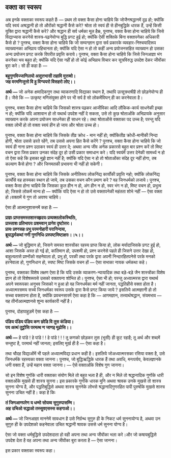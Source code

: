 ## वक्ता का स्वरूप

अब इनके वक्ताका स्वरूप कहते हैंः — प्रथम तो वक्ता कैसा होना चाहिये कि जोजैनश्रद्धानमें दृढ़ हो; क्योंकि यदि स्वयं अश्रद्धानी हो तो औरोंको श्रद्धानी कैसे करे? श्रोता तो स्वयं ही से हीनबुद्धिके धारक हैं, उन्हें किसी युक्ति द्वारा श्रद्धानी कैसे करे? और श्रद्धान ही सर्व धर्मका मूल है✽, पुनश्च, वक्ता कैसा होना चाहिये कि जिसे विद्याभ्यास करनेसे शास्त्र-पढ़नेयोग्य बुद्धि प्रगट हुई हो; क्योंकि ऐसी शक्तिके बिना वक्तापनेका अधिकारी कैसे हो ? पुनश्च, वक्ता कैसा होना चाहिये कि जो सम्यग्ज्ञान द्वारा सर्व प्रकारके व्यवहार-निश्चयादिरूप व्याख्यानका अभिप्राय पहिचानता हो; क्योंकि यदि ऐसा न हो तो कहीं अन्य प्रयोजनसहित व्याख्यान हो उसका अन्य प्रयोजन प्रगट करके विपरीत प्रवृत्ति कराये। पुनश्च, वक्ता कैसा होना चाहिये कि जिसे जिनआज्ञा भंग करनेका भय बहुत हो; क्योंकि यदि ऐसा नहीं हो तो कोई अभिप्राय विचार कर सूत्रविरुद्ध उपदेश देकर जीवोंका बुरा करे। सो ही कहा हैः — 

**बहुगुणविज्जाणिलयो असुत्तभासी तहावि मुत्तव्वो।  
जह वरमणिजुत्तो वि हु विग्घयरो विसहरो लोए।।**

**अर्थः —** जो अनेक क्षमादिकगुण तथा व्याकरणादि विद्याका स्थान है, तथापि उत्सूत्रभाषीहै तो छोड़नेयोग्य ही है। जैसे कि — उत्कृष्ट मणिसंयुक्त होने पर भी सर्प है सो लोकमेंविघन् ही का करनेवाला है।

पुनश्च, वक्ता कैसा होना चाहिये कि जिसको शास्त्र पढ़कर आजीविका आदि लौकिक-कार्य साधनेकी इच्छा न हो; क्योंकि यदि आशावान हो तो यथार्थ उपदेश नहीं दे सकता, उसे तो कुछ श्रोताओंके अभिप्रायके अनुसार व्याख्यान करके अपना प्रयोजन साधनेका ही साधन रहे। तथा श्रोताओंसे वक्ताका पद उच्च है; परन्तु यदि वक्ता लोभी हो तो वक्ता स्वयं हीन हो जाय और श्रोता उच्च हो।

पुनश्च, वक्ता कैसा होना चाहिये कि जिसके तीव्र क्रोध - मान नहीं हो; क्योंकितीव्र क्रोधी-मानीकी निन्दा होगी, श्रोता उससे डरते रहेंगे, तब उससे अपना हित कैसे करेंगे ? पुनश्च, वक्ता कैसा होना चाहिये कि जो स्वयं ही नाना प्रश्न उठाकर स्वयं ही उत्तर दे; अथवा अन्य जीव अनेक प्रकारसे बहुत बार प्रश्न करें तो मिष्ट वचन द्वारा जिस प्रकार उनका संदेह दूर हो उसी प्रकार समाधान करे। यदि स्वयंमें उत्तर देनेकी सामर्थ्य न हो तो ऐसा कहे कि इसका मुझे ज्ञान नहीं है; क्योंकि यदि ऐसा न हो तो श्रोताओंका संदेह दूर नहीं होगा, तब कल्याण कैसे होगा ? और जिनमतकी प्रभावना भी नहीं हो सकेगी।

पुनश्च, वक्ता कैसा होना चाहिये कि जिसके अनीतिरूप लोकनिंद्य कार्योंकी प्रवृत्ति नहो; क्योंकि लोकनिंद्य कार्योंसे वह हास्यका स्थान हो जाये, तब उसका वचन कौन प्रमाण करे ? वह जिनधर्मको लजाये। पुनश्च, वक्ता कैसा होना चाहिये कि जिसका कुल हीन न हो, अंग हीन न हो, स्वर भंग न हो, मिष्ट वचन हो, प्रभुत्व हो; जिससे लोकमें मान्य हो — क्योंकि यदि ऐसा न हो तो उसे वक्तापनेकी महंतता शोभे नहीं — ऐसा वक्ता हो।वक्तामें ये गुण तो अवश्य चाहिये।

ऐसा ही आत्मानुशासनमें कहा हैः — 

**प्राज्ञः प्राप्तसमस्तशास्त्रहृदयः प्रव्यक्तलोकस्थितिः,   
प्रास्ताशः प्रतिभापरः प्रशमवान् प्रागेव दृष्टोत्तरः।  
प्रायः प्रश्नसहः प्रभु परमनोहारी परानिन्दया,   
ब्रूयाद्धर्मकथां गणी गुणनिधिः प्रस्पष्टमिष्टाक्षरः।।५।।**

**अर्थः —** जो बुद्धिमान हो, जिसने समस्त शास्त्रोंका रहस्य प्राप्त किया हो, लोक मर्यादाजिसके प्रगट हुई हो, आशा जिसके अस्त हो गई हो, कांतिमान हो, उपशमी हो, प्रश्न करनेसे पहले ही जिसने उत्तर देखा हो, बाहुल्यतासे प्रश्नोंको सहनेवाला हो, प्रभु हो, परकी तथा परके द्वारा अपनी निन्दारहितपनेसे परके मनको हरनेवाला हो, गुणनिधान हो, स्पष्ट मिष्ट जिसके वचन हों — ऐसा सभाका नायक धर्मकथा कहे।

पुनश्च, वक्ताका विशेष लक्षण ऐसा है कि यदि उसके व्याकरण-न्यायादिक तथा बड़े-बड़े जैन शास्त्रोंका विशेष ज्ञान हो तो विशेषरूपसे उसको वक्तापना शोभित हो। पुनश्च, ऐसा भी हो; परन्तु अध्यात्मरस द्वारा यथार्थ अपने स्वरूपका अनुभव जिसको न हुआ हो वह जिनधर्मका मर्म नहीं जानता, पद्धतिहीसे वक्ता होता है। अध्यात्मरसमय सच्चे जिनधर्मका स्वरूप उसके द्वारा कैसे प्रगट किया जाये ? इसलिये आत्मज्ञानी हो तो सच्चा वक्तापना होता है, क्योंकि प्रवचनसारमें ऐसा कहा है कि — आगमज्ञान, तत्त्वार्थश्रद्धान, संयमभाव — यह तीनोंआत्मज्ञानसे शून्य कार्यकारी नहीं है।

पुनश्च, दोहापाहुड़में ऐसा कहा हैः — 

**पंडिय पंडिय पंडिय कण छोडि वि तुस कंडिया।  
पय अत्थं तुट्ठोसि परमत्थ ण जाणइ मूढोसि।।**

**अर्थः —** हे पांडे ! हे पांडे ! ! हे पांडे ! ! ! तू कणको छोड़कर तुस \(भूसी\) ही कूट रहाहै; तू अर्थ और शब्दमें सन्तुष्ट है, परमार्थ नहीं जानता; इसलिए मूर्ख ही है — ऐसा कहा है।

तथा चौदह विद्याओंमें भी पहले अध्यात्मविद्या प्रधान कही है। इसलिये जोअध्यात्मरसका रसिया वक्ता है, उसे जिनधर्मके रहस्यका वक्ता जानना। पुनश्च, जो बुद्धिऋद्धिके धारक हैं तथा अवधि, मनःपर्यय, केवलज्ञानके धनी वक्ता हैं, उन्हें महान वक्ता जानना। — ऐसे वक्ताओंके विशेष गुण जानना।

सो इन विशेष गुणोंके धारी वक्ताका संयोग मिले तो बहुत भला है ही, और न मिले तो श्रद्धानादिक गुणोंके धारी वक्ताओंके मुखसे ही शास्त्र सुनना। इस प्रकारके गुणोंके धारक मुनि अथवा श्रावक उनके मुखसे तो शास्त्र सुनना योग्य है, और पद्धतिबुद्धिसे अथवा शास्त्र सुननेके लोभसे श्रद्धानादिगुणरहित पापी पुरुषोंके मुखसे शास्त्र सुनना उचित नहीं है। कहा है किः

**तं जिणआणपरेण य धम्मो सोयव्व सुगुरुपासम्मि।  
अह उचिओ सद्धाओ तस्सुवएसस्स कहगाओ।।**

**अर्थः —** जो जिनआज्ञा माननेमें सावधान है उसे निर्ग्रन्थ सुगुरु ही के निकट धर्म सुननायोग्य है, अथवा उन सुगुरु ही के उपदेशको कहनेवाला उचित श्रद्धानी श्रावक उससे धर्म सुनना योग्य है।

ऐसा जो वक्ता धर्मबुद्धिसे उपदेशदाता हो वही अपना तथा अन्य जीवोंका भला करे।और जो कषायबुद्धिसे उपदेश देता है वह अपना तथा अन्य जीवोंका बुरा करता है — ऐसा जानना।

इस प्रकार वक्ताका स्वरूप कहा।